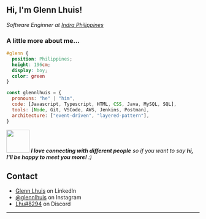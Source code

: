 <h2> Hi, I'm Glenn Lhuis! <!--<img src="https://media.giphy.com/media/mGcNjsfWAjY5AEZNw6/giphy.gif" width="50">--></h2>
<!--<img align='right' src="https://c.tenor.com/NOYF3f82b_gAAAAC/programmer.gif" width="230">-->
<p><em>Software Enginner at <a href="https://www.indracompany.com/en/pais/philippines">Indra Philippines</a><!--<img src="https://media.giphy.com/media/fYSnHlufseco8Fh93Z/giphy.gif" width="30">--></br>
</em></p>

### <!--<img src="https://media.giphy.com/media/VgCDAzcKvsR6OM0uWg/giphy.gif" width="50">--> A little more about me...  

```css
#glenn { 
  position: Philippines; 
  height: 196cm; 
  display: boy; 
  color: green 
}
```

```javascript
const glennlhuis = {
  pronouns: "he" | "him",
  code: [Javascript, Typescript, HTML, CSS, Java, MySQL, SQL],
  tools: [Node, Git, VSCode, AWS, Jenkins, Postman],
  architecture: ["event-driven", "layered-pattern"],
}
```

<img src="https://media.giphy.com/media/LnQjpWaON8nhr21vNW/giphy.gif" width="60"> <em><b>I love connecting with different people</b> so if you want to say <b>hi, I'll be happy to meet you more!</b> :)</em>

## Contact
- [Glenn Lhuis](https://www.linkedin.com/in/glennlhuis/) on LinkedIn
- [@glennlhuis](https://www.instagram.com/glennlhuis/) on Instagram
- [Lhu#8294](./) on Discord

---
